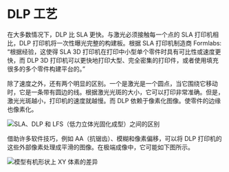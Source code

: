 # DLP 工艺

在大多数情况下，DLP 比 SLA 更快。与激光必须接触每一个点的 SLA 打印机相比，DLP 打印机将一次性曝光完整的构建板。根据 SLA 打印机制造商 Formlabs: “根据经验，这使得 SLA 3D 打印机在打印中小型单个零件时具有可比性或速度更快，而 DLP 3D 打印机可以更快地打印大型、完全密集的打印件，或者使用填充很多的多个零件构建平台的。”

除了速度之外，还有两个明显的区别。一个是激光是一个圆点，当它围绕它移动时，它是一条带有圆边的线。根据激光光斑的大小，它可以打印非常准确。但是，激光光斑越小，打印机的速度就越慢。而 DLP 依赖于像素化图像。使零件的边缘也像素化。

![SLA、DLP 和 LFS（低力立体光固化成型）之间的区别](https://formlabs.com/_next/image/?url=https%3A%2F%2Fformlabs-media.formlabs.com%2Ffiler_public_thumbnails%2Ffiler_public%2F0a%2F6b%2F0a6b7fb3-8e08-4ebc-a397-f91399779545%2Fsla-dlp-lfs-04_1.jpg__1354x0_q85_subsampling-2.jpg&w=1920&q=75)

借助许多软件技巧，例如 AA（抗锯齿）、模糊和像素偏移，可以将 DLP 打印机的这些外部像素处理成平滑的图像。在极端成像中，它可能如下图所示。

![模型有机形状上 XY 体素的差异](https://formlabs.com/_next/image/?url=https%3A%2F%2Fformlabs-media.formlabs.com%2Ffiler_public_thumbnails%2Ffiler_public%2F9b%2Fea%2F9bea1736-0643-4f1f-9969-353fbd61dd49%2Fsla-v-dlp_hero-3png__1354x0_q85_subsampling-2.png__1354x0_q85_subsampling-2.png&w=1200&q=75)
